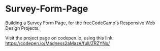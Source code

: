 # Survey-Form-Page
Building a Survey Form Page, for the freeCodeCamp's Responsive Web Design Projects.

Visit the project page on codepen.io, using this link: https://codepen.io/Madness2aMaze/full/ZRZYNx/
